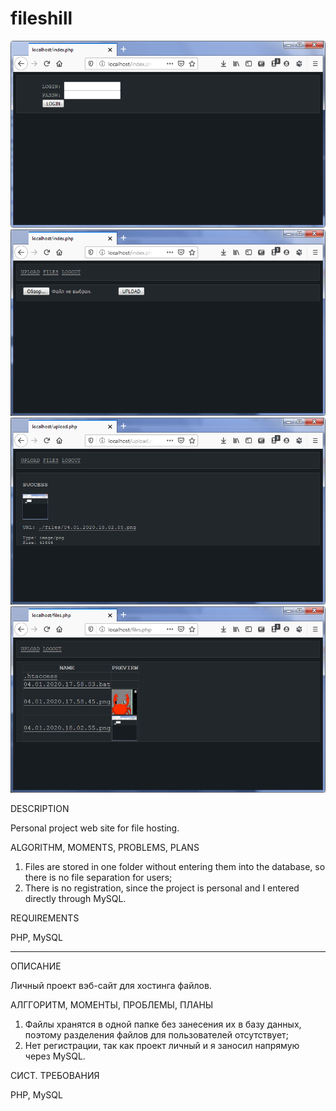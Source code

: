 # fileshill
![fileshill screen](https://raw.githubusercontent.com/born-to-die/fileshill/master/screens/screen_1.png)
![fileshill screen](https://raw.githubusercontent.com/born-to-die/fileshill/master/screens/screen_2.png)
![fileshill screen](https://raw.githubusercontent.com/born-to-die/fileshill/master/screens/screen_3.png)
![fileshill screen](https://raw.githubusercontent.com/born-to-die/fileshill/master/screens/screen_4.png)

DESCRIPTION

Personal project web site for file hosting.

ALGORITHM, MOMENTS, PROBLEMS, PLANS

1. Files are stored in one folder without entering them into the database, so there is no file separation for users;
2. There is no registration, since the project is personal and I entered directly through MySQL.

REQUIREMENTS

PHP, MySQL

---

ОПИСАНИЕ

Личный проект вэб-сайт для хостинга файлов.

АЛГГОРИТМ, МОМЕНТЫ, ПРОБЛЕМЫ, ПЛАНЫ

1. Файлы хранятся в одной папке без занесения их в базу данных, поэтому разделения файлов для пользователей отсутствует;
2. Нет регистрации, так как проект личный и я заносил напрямую через MySQL.

СИСТ. ТРЕБОВАНИЯ

PHP, MySQL

